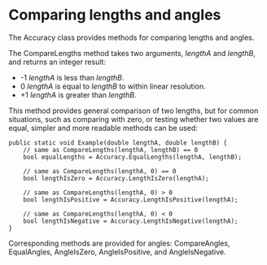 # Comparing lengths and angles

The Accuracy class provides methods for comparing lengths and angles.

The CompareLengths method takes two arguments, *lengthA* and *lengthB*, and returns an integer result:

-   -1 *lengthA* is less than *lengthB*.
-   0 *lengthA* is equal to *lengthB* to within linear resolution.
-   +1 *lengthA* is greater than *lengthB*.

This method provides general comparison of two lengths, but for common situations, such as comparing with zero, or testing whether two values are equal, simpler and more readable methods can be used:

```
public static void Example(double lengthA, double lengthB) {
	// same as CompareLengths(lengthA, lengthB) == 0
	bool equalLengths = Accuracy.EqualLengths(lengthA, lengthB);

	// same as CompareLengths(lengthA, 0) == 0
	bool lengthIsZero = Accuracy.LengthIsZero(lengthA);

	// same as CompareLengths(lengthA, 0) > 0
	bool lengthIsPositive = Accuracy.LengthIsPositive(lengthA);

	// same as CompareLengths(lengthA, 0) < 0
	bool lengthIsNegative = Accuracy.LengthIsNegative(lengthA);
}

```

Corresponding methods are provided for angles: CompareAngles, EqualAngles, AngleIsZero, AngleIsPositive, and AngleIsNegative.

